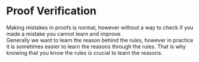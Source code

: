 # Proof Verification

Making mistakes in proofs is normal, however without a way to check if you made a mistake you cannot learn and improve.  
Generally we want to learn the reason behind the rules, however in practice it is sometimes easier to learn the reasons through the rules.
That is why knowing that you know the rules is crucial to learn the reasons. 
